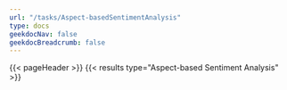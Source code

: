 ```yaml
---
url: "/tasks/Aspect-basedSentimentAnalysis"
type: docs
geekdocNav: false
geekdocBreadcrumb: false
---
```


{{< pageHeader >}}
{{< results type="Aspect-based Sentiment Analysis" >}}

